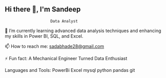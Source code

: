## Hi there 👋, I'm Sandeep

                        Data Analyst

🌱 I’m currently learning advanced data analysis techniques and enhancing my skills in Power BI, SQL, and Excel.

📫 How to reach me: sadabhade28@gmail.com

⚡ Fun fact: A Mechanical Engineer Turned Data Enthusiast

Languages and Tools:
PowerBi Excel mysql python pandas git

<!--
**Sadabhade28/Sadabhade28** is a ✨ _special_ ✨ repository because its `README.md` (this file) appears on your GitHub profile.

Here are some ideas to get you started:

- 🔭 I’m currently working on ...
- 🌱 I’m currently learning ...
- 👯 I’m looking to collaborate on ...
- 🤔 I’m looking for help with ...
- 💬 Ask me about ...
- 📫 How to reach me: ...
- 😄 Pronouns: ...
- ⚡ Fun fact: ...
-->
